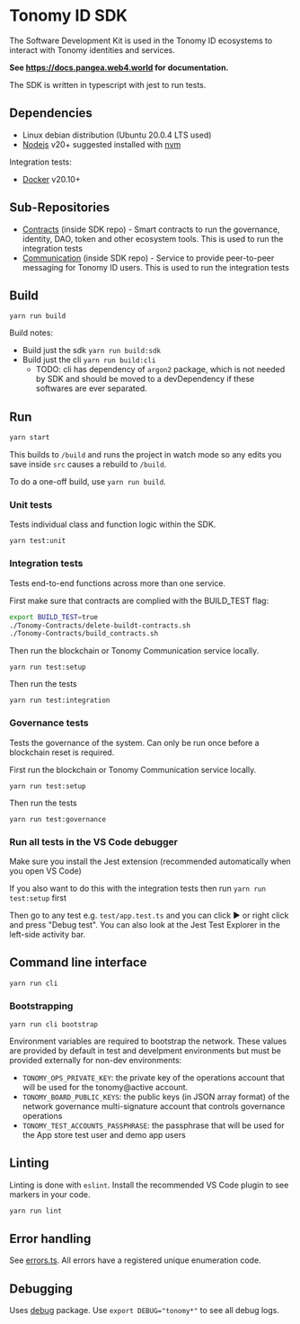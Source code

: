 # Tonomy ID SDK

The Software Development Kit is used in the Tonomy ID ecosystems to interact with Tonomy identities and services.

**See <https://docs.pangea.web4.world> for documentation.**

The SDK is written in typescript with jest to run tests.

## Dependencies

- Linux debian distribution (Ubuntu 20.0.4 LTS used)
- [Nodejs](https://nodejs.org) v20+ suggested installed with [nvm](https://github.com/nvm-sh/nvm)

Integration tests:

- [Docker](http://docs.docker.com) v20.10+

## Sub-Repositories

- [Contracts](https://github.com/Tonomy-Foundation/Tonomy-Contracts) (inside SDK repo) - Smart contracts to run the governance, identity, DAO, token and other ecosystem tools. This is used to run the integration tests
- [Communication](https://github.com/Tonomy-Foundation/Tonomy-Communication) (inside SDK repo) - Service to provide peer-to-peer messaging for Tonomy ID users. This is used to run the integration tests

## Build

`yarn run build`

Build notes:

- Build just the sdk `yarn run build:sdk`
- Build just the cli `yarn run build:cli`
  - TODO: cli has dependency of `argon2` package, which is not needed by SDK and should be moved to a devDependency if these softwares are ever separated.

## Run

```bash
yarn start
```

This builds to `/build` and runs the project in watch mode so any edits you save inside `src` causes a rebuild to `/build`.

To do a one-off build, use `yarn run build`.

### Unit tests

Tests individual class and function logic within the SDK.

`yarn test:unit`

### Integration tests

Tests end-to-end functions across more than one service.

First make sure that contracts are complied with the BUILD_TEST flag:

```bash
export BUILD_TEST=true
./Tonomy-Contracts/delete-buildt-contracts.sh
./Tonomy-Contracts/build_contracts.sh
```

Then run the blockchain or Tonomy Communication service locally.

`yarn run test:setup`

Then run the tests

`yarn run test:integration`

### Governance tests

Tests the governance of the system. Can only be run once before a blockchain reset is required.

First run the blockchain or Tonomy Communication service locally.

`yarn run test:setup`

Then run the tests

`yarn run test:governance`

### Run all tests in the VS Code debugger

Make sure you install the Jest extension (recommended automatically when you open VS Code)

If you also want to do this with the integration tests then run `yarn run test:setup` first

Then go to any test e.g. `test/app.test.ts` and you can click ▶️ or right click and press "Debug test". You can also look at the Jest Test Explorer in the left-side activity bar.

## Command line interface

`yarn run cli`

### Bootstrapping

`yarn run cli bootstrap`

Environment variables are required to bootstrap the network. These values are provided by default in test and develpment environments but must be provided externally for non-dev environments:

- `TONOMY_OPS_PRIVATE_KEY`: the private key of the operations account that will be used for the tonomy@active account.
- `TONOMY_BOARD_PUBLIC_KEYS`: the public keys (in JSON array format) of the network governance multi-signature account that controls governance operations
- `TONOMY_TEST_ACCOUNTS_PASSPHRASE`: the passphrase that will be used for the App store test user and demo app users

## Linting

Linting is done with `eslint`. Install the recommended VS Code plugin to see markers in your code.

```bash
yarn run lint
```

## Error handling

See [errors.ts](./src/services/errors.ts). All errors have a registered unique enumeration code.

## Debugging

Uses [debug](https://www.npmjs.com/package/debug) package. Use `export DEBUG="tonomy*"` to see all debug logs.
